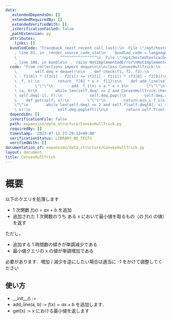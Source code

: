 ```yaml
---
data:
  _extendedDependsOn: []
  _extendedRequiredBy: []
  _extendedVerifiedWith: []
  _isVerificationFailed: false
  _pathExtension: py
  attributes:
    links: []
  bundledCode: "Traceback (most recent call last):\n  File \"/opt/hostedtoolcache/Python/3.11.4/x64/lib/python3.11/site-packages/onlinejudge_verify/documentation/build.py\"\
    , line 81, in _render_source_code_stat\n    bundled_code = language.bundle(\n\
    \                   ^^^^^^^^^^^^^^^^\n  File \"/opt/hostedtoolcache/Python/3.11.4/x64/lib/python3.11/site-packages/onlinejudge_verify/languages/python.py\"\
    , line 108, in bundle\n    raise NotImplementedError\nNotImplementedError\n"
  code: "from collections import deque\n\n\nclass ConvexHullTrick:\n    def __init__(self):\n\
    \        self.deq = deque()\n\n    def check(f1, f2, f3):\n        return (f2[0]\
    \ - f1[0]) * (f3[1] - f2[1]) >= (f2[1] - f1[1]) * (f3[0] - f2[0])\n\n    def f(self,\
    \ _f, x):\n        return _f[0] * x + _f[1]\n\n    def add_line(self, a, b):\n\
    \        \"\"\"\n        add  f_i(x) = a * x + b\n        \"\"\"\n        f =\
    \ (a, b)\n        while len(self.deq) >= 2 and ConvexHullTrick.check(self.deq[-2],\
    \ self.deq[-1], f):\n            self.deq.pop()\n        self.deq.append(f)\n\n\
    \    def get(self, x):\n        \"\"\"\n        return min_i f_i(x)\n        \"\
    \"\"\n        while len(self.deq) >= 2 and self.f(self.deq[0], x) >= self.f(self.deq[1],\
    \ x):\n            self.deq.popleft()\n\n        return self.f(self.deq[0], x)\n"
  dependsOn: []
  isVerificationFile: false
  path: expansion/data_structure/ConvexHullTrick.py
  requiredBy: []
  timestamp: '2023-07-12 23:29:13+09:00'
  verificationStatus: LIBRARY_NO_TESTS
  verifiedWith: []
documentation_of: expansion/data_structure/ConvexHullTrick.py
layout: document
title: ConvexHullTrick
---
```


# 概要
以下のクエリを処理します

- 1 次関数 $f(x) = ax + b$ を追加
- 追加された 1 次関数のうち ある x において最小値を取るもの（の $f(x)$ の値）を返す

ただし，
- 追加する 1 時間数の傾きが単調減少である
- 最小値クエリの x の値が単調増加である

必要があります．増加 / 減少を逆にしたい場合は適当に -1 をかけて調整してください



## 使い方
- \_\_init\_\_() := 
- add_line(a, b) := $f(x) = ax + b$ を追加します．
- get(x) := x における最小値を返します
